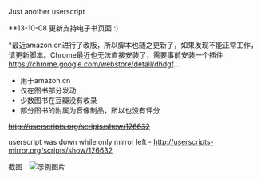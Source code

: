 Just another userscript

**13-10-08 更新支持电子书页面 :)

*最近amazon.cn进行了改版，所以脚本也随之更新了，如果发现不能正常工作，请更新脚本。Chrome最近也无法直接安装了，需要事前安装一个插件
https://chrome.google.com/webstore/detail/dhdgf...

- 用于amazon.cn
- 仅在图书部分发动 
- 少数图书在豆瓣没有收录 
- 部分图书的附属为音像制品，所以也没有评分

<s>http://userscripts.org/scripts/show/126632</s>

userscript was down while only mirror left - http://userscripts-mirror.org/scripts/show/126632

截图：![示例图片](http://www.udonmai.com/wp-content/uploads/2012/02/p202453091-1.jpg)
